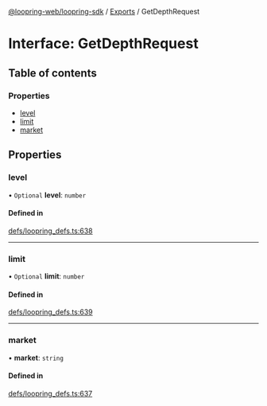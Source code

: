 [@loopring-web/loopring-sdk](../README.md) / [Exports](../modules.md) / GetDepthRequest

# Interface: GetDepthRequest

## Table of contents

### Properties

- [level](GetDepthRequest.md#level)
- [limit](GetDepthRequest.md#limit)
- [market](GetDepthRequest.md#market)

## Properties

### level

• `Optional` **level**: `number`

#### Defined in

[defs/loopring_defs.ts:638](https://github.com/Loopring/loopring_sdk/blob/ee2acc4/src/defs/loopring_defs.ts#L638)

___

### limit

• `Optional` **limit**: `number`

#### Defined in

[defs/loopring_defs.ts:639](https://github.com/Loopring/loopring_sdk/blob/ee2acc4/src/defs/loopring_defs.ts#L639)

___

### market

• **market**: `string`

#### Defined in

[defs/loopring_defs.ts:637](https://github.com/Loopring/loopring_sdk/blob/ee2acc4/src/defs/loopring_defs.ts#L637)
